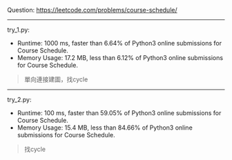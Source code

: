 Question: https://leetcode.com/problems/course-schedule/

---

try_1.py:
* Runtime: 1000 ms, faster than 6.64% of Python3 online submissions for Course Schedule.
* Memory Usage: 17.2 MB, less than 6.12% of Python3 online submissions for Course Schedule.

> 單向連接建圖，找cycle

---

try_2.py:
* Runtime: 100 ms, faster than 59.05% of Python3 online submissions for Course Schedule.
* Memory Usage: 15.4 MB, less than 84.66% of Python3 online submissions for Course Schedule.

> 找cycle
